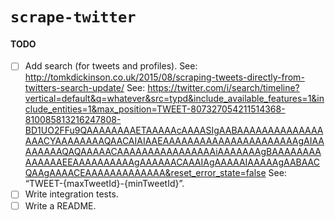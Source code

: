 # `scrape-twitter`

#### TODO

- [ ] Add search (for tweets and profiles).
      See: http://tomkdickinson.co.uk/2015/08/scraping-tweets-directly-from-twitters-search-update/
      See: https://twitter.com/i/search/timeline?vertical=default&q=whatever&src=typd&include_available_features=1&include_entities=1&max_position=TWEET-807327054211514368-810085813216247808-BD1UO2FFu9QAAAAAAAAETAAAAAcAAAASIgAABAAAAAAAAAAAAAAAAACYAAAAAAAAQAACAIAIAAEAAAAAAAAAAAAAAAAAAAAAAgAIAAAAAAAAQAQAAAAACAAAAAAAAAAAAAAAAiAAAAAAAgBAAAAAAAAAAAAAAEEAAAAAAAAAAgAAAAAACAAAIAgAAAAAIAAAAAgAABAACQAAgAAAACEAAAAAAAAAAAAA&reset_error_state=false
      See: “TWEET-{maxTweetId}-{minTweetId}”.
- [ ] Write integration tests.
- [ ] Write a README.
